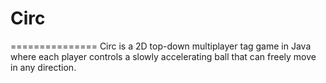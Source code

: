 # Circ
===============
Circ is a 2D top-down multiplayer tag game in Java where each player controls a slowly accelerating ball that can freely move in any direction.
